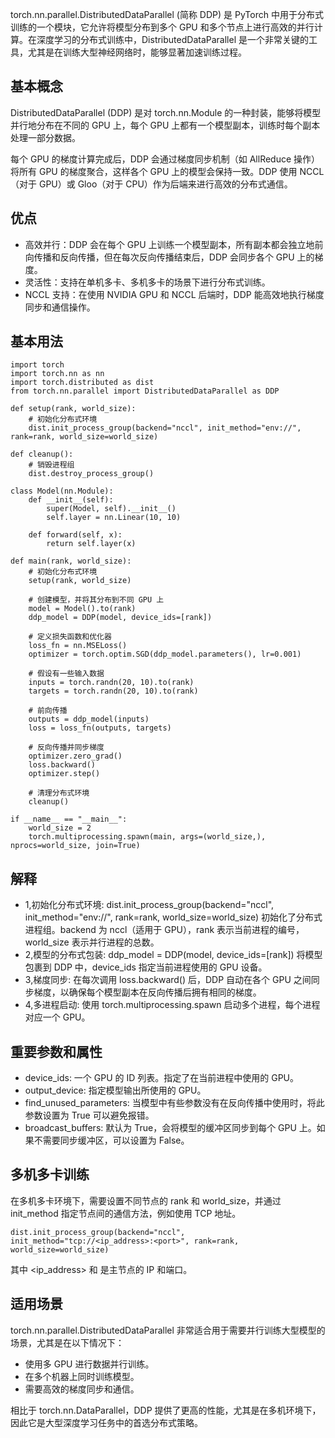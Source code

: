 torch.nn.parallel.DistributedDataParallel (简称 DDP) 是 PyTorch 中用于分布式训练的一个模块，它允许将模型分布到多个 GPU 和多个节点上进行高效的并行计算。在深度学习的分布式训练中，DistributedDataParallel 是一个非常关键的工具，尤其是在训练大型神经网络时，能够显著加速训练过程。

## 基本概念
DistributedDataParallel (DDP) 是对 torch.nn.Module 的一种封装，能够将模型并行地分布在不同的 GPU 上，每个 GPU 上都有一个模型副本，训练时每个副本处理一部分数据。

每个 GPU 的梯度计算完成后，DDP 会通过梯度同步机制（如 AllReduce 操作）将所有 GPU 的梯度聚合，这样各个 GPU 上的模型会保持一致。DDP 使用 NCCL（对于 GPU）或 Gloo（对于 CPU）作为后端来进行高效的分布式通信。

## 优点
- 高效并行：DDP 会在每个 GPU 上训练一个模型副本，所有副本都会独立地前向传播和反向传播，但在每次反向传播结束后，DDP 会同步各个 GPU 上的梯度。
- 灵活性：支持在单机多卡、多机多卡的场景下进行分布式训练。
- NCCL 支持：在使用 NVIDIA GPU 和 NCCL 后端时，DDP 能高效地执行梯度同步和通信操作。

## 基本用法
```
import torch
import torch.nn as nn
import torch.distributed as dist
from torch.nn.parallel import DistributedDataParallel as DDP

def setup(rank, world_size):
    # 初始化分布式环境
    dist.init_process_group(backend="nccl", init_method="env://", rank=rank, world_size=world_size)

def cleanup():
    # 销毁进程组
    dist.destroy_process_group()

class Model(nn.Module):
    def __init__(self):
        super(Model, self).__init__()
        self.layer = nn.Linear(10, 10)
    
    def forward(self, x):
        return self.layer(x)

def main(rank, world_size):
    # 初始化分布式环境
    setup(rank, world_size)

    # 创建模型，并将其分布到不同 GPU 上
    model = Model().to(rank)
    ddp_model = DDP(model, device_ids=[rank])

    # 定义损失函数和优化器
    loss_fn = nn.MSELoss()
    optimizer = torch.optim.SGD(ddp_model.parameters(), lr=0.001)

    # 假设有一些输入数据
    inputs = torch.randn(20, 10).to(rank)
    targets = torch.randn(20, 10).to(rank)

    # 前向传播
    outputs = ddp_model(inputs)
    loss = loss_fn(outputs, targets)

    # 反向传播并同步梯度
    optimizer.zero_grad()
    loss.backward()
    optimizer.step()

    # 清理分布式环境
    cleanup()

if __name__ == "__main__":
    world_size = 2
    torch.multiprocessing.spawn(main, args=(world_size,), nprocs=world_size, join=True)
```

## 解释
- 1,初始化分布式环境:
    dist.init_process_group(backend="nccl", init_method="env://", rank=rank, world_size=world_size) 初始化了分布式进程组。backend 为 nccl（适用于 GPU），rank 表示当前进程的编号，world_size 表示并行进程的总数。
- 2,模型的分布式包装:
    ddp_model = DDP(model, device_ids=[rank]) 将模型包裹到 DDP 中，device_ids 指定当前进程使用的 GPU 设备。
- 3,梯度同步:
    在每次调用 loss.backward() 后，DDP 自动在各个 GPU 之间同步梯度，以确保每个模型副本在反向传播后拥有相同的梯度。
- 4,多进程启动:
    使用 torch.multiprocessing.spawn 启动多个进程，每个进程对应一个 GPU。

## 重要参数和属性
- device_ids: 一个 GPU 的 ID 列表。指定了在当前进程中使用的 GPU。
- output_device: 指定模型输出所使用的 GPU。
- find_unused_parameters: 当模型中有些参数没有在反向传播中使用时，将此参数设置为 True 可以避免报错。
- broadcast_buffers: 默认为 True，会将模型的缓冲区同步到每个 GPU 上。如果不需要同步缓冲区，可以设置为 False。

## 多机多卡训练
在多机多卡环境下，需要设置不同节点的 rank 和 world_size，并通过 init_method 指定节点间的通信方法，例如使用 TCP 地址。
```
dist.init_process_group(backend="nccl", init_method="tcp://<ip_address>:<port>", rank=rank, world_size=world_size)
```
其中 <ip_address> 和 <port> 是主节点的 IP 和端口。

## 适用场景
torch.nn.parallel.DistributedDataParallel 非常适合用于需要并行训练大型模型的场景，尤其是在以下情况下：
- 使用多 GPU 进行数据并行训练。
- 在多个机器上同时训练模型。
- 需要高效的梯度同步和通信。

相比于 torch.nn.DataParallel，DDP 提供了更高的性能，尤其是在多机环境下，因此它是大型深度学习任务中的首选分布式策略。


